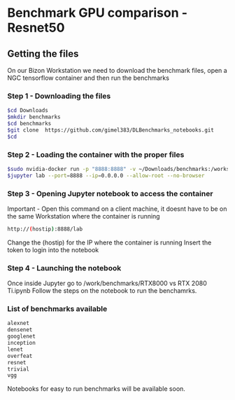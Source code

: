 

# Benchmark GPU comparison - Resnet50

## Getting the files

On our Bizon Workstation we need to download the benchmark files, open a NGC tensorflow container and then run the benchmarks

### Step 1 - Downloading the files

```bash
$cd Downloads
$mkdir benchmarks
$cd benchmarks
$git clone  https://github.com/gimel383/DLBenchmarks_notebooks.git
$cd
```

### Step 2 - Loading the container with the proper files

```bash
$sudo nvidia-docker run -p "8888:8888" -v ~/Downloads/benchmarks:/workspace/work/benchmarks -it --shm-size=1g --ulimit memlock=-1  --ulimit stack=67108864 --rm 621fd859db33
$jupyter lab --port=8888 --ip=0.0.0.0 --allow-root --no-browser
```

### Step 3 - Opening Jupyter notebook to access the container

Important - Open this command on a client machine, it doesnt have to be on the same Workstation where the container is running

```bash
http://(hostip):8888/lab
```

Change the (hostip) for the IP where the container is running
Insert the token to login into the notebook

### Step 4 - Launching the notebook

Once inside Jupyter go to /work/benchmarks/RTX8000 vs RTX 2080 Ti.ipynb
Follow the steps on the notebook to run the benchamrks.

### List of benchmarks available 

```bash
alexnet
densenet
googlenet
inception
lenet
overfeat
resnet
trivial
vgg
```

Notebooks for easy to run benchmarks will be available soon.
